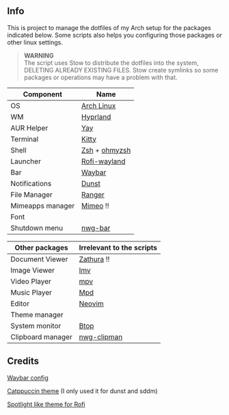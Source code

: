 ## Info
This is project to manage the dotfiles of my Arch setup for the packages indicated below.
Some scripts also helps you configuring those packages or other linux settings.

> **WARNING**  
> The script uses Stow to distribute the dotfiles into the system, DELETING ALREADY EXISTING FILES.
> Stow create symlinks so some packages or operations may have a problem with that.

Component        | Name
-----------------|------
OS               | [Arch Linux](https://archlinux.org)
WM               | [Hyprland](https://github.com/hyprwm/Hyprland)
AUR Helper       | [Yay](https://github.com/Jguer/yay)
Terminal         | [Kitty](https://github.com/kovidgoyal/kitty)
Shell            | [Zsh](https://www.zsh.org/) + [ohmyzsh](https://github.com/ohmyzsh/ohmyzsh)
Launcher         | [Rofi-wayland](https://github.com/in0ni/rofi-wayland)
Bar              | [Waybar](https://github.com/Alexays/Waybar)
Notifications    | [Dunst](https://github.com/dunst-project/dunst)
File Manager     | [Ranger](https://github.com/ranger/ranger)
Mimeapps manager | [Mimeo](https://xyne.archlinux.ca/projects/mimeo/) !!
Font             | 
Shutdown menu    | [nwg-bar]()
 

Other packages   | Irrelevant to the scripts
-----------------|----------------------
Document Viewer  | [Zathura](https://github.com/pwmt/zathura) !!
Image Viewer     | [Imv](https://github.com/eXeC64/imv)
Video Player     | [mpv](https://mpv.io/)
Music Player     | [Mpd](https://www.musicpd.org/)
Editor           | [Neovim](https://neovim.io/)
Theme manager    | 
System monitor   | [Btop](https://github.com/aristocratos/btop)
Clipboard manager| [nwg-clipman](https://github.com/nwg-piotr/nwg-clipman)

## Credits
[Waybar config](https://github.com/faizan-20/.dotfiles/)

[Catppuccin theme](https://github.com/catppuccin/catppuccin) (I only used it for dunst and sddm)

[Spotlight like theme for Rofi](https://github.com/newmanls)